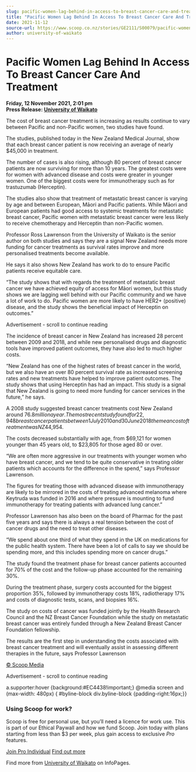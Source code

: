 ```yaml
---
slug: pacific-women-lag-behind-in-access-to-breast-cancer-care-and-treatment
title: "Pacific Women Lag Behind In Access To Breast Cancer Care And Treatment"
date: 2021-11-12
source-url: https://www.scoop.co.nz/stories/GE2111/S00079/pacific-women-lag-behind-in-access-to-breast-cancer-care-and-treatment.htm
author: university-of-waikato
---
```

Pacific Women Lag Behind In Access To Breast Cancer Care And Treatment
======================================================================

**Friday, 12 November 2021, 2:01 pm**  
**Press Release: [University of Waikato](https://info.scoop.co.nz/University_of_Waikato)**

The cost of breast cancer treatment is increasing as results continue to vary between Pacific and non-Pacific women, two studies have found.

The studies, published today in the New Zealand Medical Journal, show that each breast cancer patient is now receiving an average of nearly $45,000 in treatment.

The number of cases is also rising, although 80 percent of breast cancer patients are now surviving for more than 10 years. The greatest costs were for women with advanced disease and costs were greater in younger women. One of the biggest costs were for immunotherapy such as for trastuzumab (Herceptin).

The studies also show that treatment of metastatic breast cancer is varying by age and between European, Māori and Pacific patients. While Māori and European patients had good access to systemic treatments for metastatic breast cancer, Pacific women with metastatic breast cancer were less likely to receive chemotherapy and Herceptin than non-Pacific women.

Professor Ross Lawrenson from the University of Waikato is the senior author on both studies and says they are a signal New Zealand needs more funding for cancer treatments as survival rates improve and more personalised treatments become available.

He says it also shows New Zealand has work to do to ensure Pacific patients receive equitable care.

“The study shows that with regards the treatment of metastatic breast cancer we have achieved equity of access for Māori women, but this study shows we are lagging well behind with our Pacific community and we have a lot of work to do. Pacific women are more likely to have HER2+ (positive) disease, and the study shows the beneficial impact of Herceptin on outcomes.”

Advertisement - scroll to continue reading





The incidence of breast cancer in New Zealand has increased 28 percent between 2009 and 2018, and while new personalised drugs and diagnostic tools have improved patient outcomes, they have also led to much higher costs.

“New Zealand has one of the highest rates of breast cancer in the world, but we also have an over 80 percent survival rate as increased screening rates and new treatments have helped to improve patient outcomes. The study shows that using Herceptin has had an impact. This study is a signal that New Zealand is going to need more funding for cancer services in the future,” he says.

A 2008 study suggested breast cancer treatments cost New Zealand around $76.8 million a year. The most recent study found for 22,948 breast cancer patients between 1 July 2010 and 30 June 2018 the mean cost of treatment was NZ$44,954.

The costs decreased substantially with age, from $69,121 for women younger than 45 years old, to $23,805 for those aged 80 or over.

“We are often more aggressive in our treatments with younger women who have breast cancer, and we tend to be quite conservative in treating older patients which accounts for the difference in the spend,” says Professor Lawrenson.

The figures for treating those with advanced disease with immunotherapy are likely to be mirrored in the costs of treating advanced melanoma where Keytruda was funded in 2016 and where pressure is mounting to fund immunotherapy for treating patients with advanced lung cancer.”

Professor Lawrenson has also been on the board of Pharmac for the past five years and says there is always a real tension between the cost of cancer drugs and the need to treat other diseases.

“We spend about one third of what they spend in the UK on medications for the public health system. There have been a lot of calls to say we should be spending more, and this includes spending more on cancer drugs.”

The study found the treatment phase for breast cancer patients accounted for 70% of the cost and the follow-up phase accounted for the remaining 30%.

During the treatment phase, surgery costs accounted for the biggest proportion 35%, followed by immunotherapy costs 18%, radiotherapy 17% and costs of diagnostic tests, scans, and biopsies 16%.

The study on costs of cancer was funded jointly by the Health Research Council and the NZ Breast Cancer Foundation while the study on metastatic breast cancer was entirely funded through a New Zealand Breast Cancer Foundation fellowship.

The results are the first step in understanding the costs associated with breast cancer treatment and will eventually assist in assessing different therapies in the future, says Professor Lawrenson

[© Scoop Media](http://www.scoop.co.nz/about/terms.html)  

Advertisement - scroll to continue reading



a.supporter:hover {background:#EC4438!important;} @media screen and (max-width: 480px) { #byline-block div.byline-block {padding-right:16px;}}

### Using Scoop for work?

Scoop is free for personal use, but you’ll need a licence for work use. This is part of our Ethical Paywall and how we fund Scoop. Join today with plans starting from less than $3 per week, plus gain access to exclusive _Pro_ features.  
  
[Join Pro Individual](https://pro.scoop.co.nz/Individual/?from=ProIn24) [Find out more](https://pro.scoop.co.nz/using-scoop-for-work/?from=ProIn24)

Find more from [University of Waikato](https://info.scoop.co.nz/University_of_Waikato) on InfoPages.